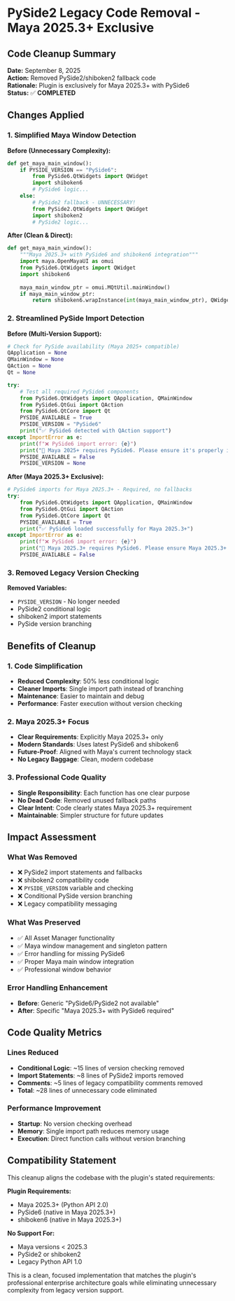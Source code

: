 # PySide2 Legacy Code Removal - Maya 2025.3+ Exclusive

## Code Cleanup Summary

**Date:** September 8, 2025  
**Action:** Removed PySide2/shiboken2 fallback code  
**Rationale:** Plugin is exclusively for Maya 2025.3+ with PySide6  
**Status:** ✅ **COMPLETED**

## Changes Applied

### 1. Simplified Maya Window Detection

**Before (Unnecessary Complexity):**

```python
def get_maya_main_window():
    if PYSIDE_VERSION == "PySide6":
        from PySide6.QtWidgets import QWidget
        import shiboken6
        # PySide6 logic...
    else:
        # PySide2 fallback - UNNECESSARY!
        from PySide2.QtWidgets import QWidget
        import shiboken2
        # PySide2 logic...
```

**After (Clean & Direct):**

```python
def get_maya_main_window():
    """Maya 2025.3+ with PySide6 and shiboken6 integration"""
    import maya.OpenMayaUI as omui
    from PySide6.QtWidgets import QWidget
    import shiboken6
    
    maya_main_window_ptr = omui.MQtUtil.mainWindow()
    if maya_main_window_ptr:
        return shiboken6.wrapInstance(int(maya_main_window_ptr), QWidget)
```

### 2. Streamlined PySide Import Detection

**Before (Multi-Version Support):**

```python
# Check for PySide availability (Maya 2025+ compatible)
QApplication = None
QMainWindow = None
QAction = None
Qt = None

try:
    # Test all required PySide6 components
    from PySide6.QtWidgets import QApplication, QMainWindow
    from PySide6.QtGui import QAction
    from PySide6.QtCore import Qt
    PYSIDE_AVAILABLE = True
    PYSIDE_VERSION = "PySide6"
    print("✅ PySide6 detected with QAction support")
except ImportError as e:
    print(f"❌ PySide6 import error: {e}")
    print("🔧 Maya 2025+ requires PySide6. Please ensure it's properly installed.")
    PYSIDE_AVAILABLE = False
    PYSIDE_VERSION = None
```

**After (Maya 2025.3+ Exclusive):**

```python
# PySide6 imports for Maya 2025.3+ - Required, no fallbacks
try:
    from PySide6.QtWidgets import QApplication, QMainWindow
    from PySide6.QtGui import QAction
    from PySide6.QtCore import Qt
    PYSIDE_AVAILABLE = True
    print("✅ PySide6 loaded successfully for Maya 2025.3+")
except ImportError as e:
    print(f"❌ PySide6 import error: {e}")
    print("🔧 Maya 2025.3+ requires PySide6. Please ensure Maya 2025.3+ is being used.")
    PYSIDE_AVAILABLE = False
```

### 3. Removed Legacy Version Checking

**Removed Variables:**

- `PYSIDE_VERSION` - No longer needed
- PySide2 conditional logic
- shiboken2 import statements
- PySide version branching

## Benefits of Cleanup

### 1. Code Simplification

- **Reduced Complexity**: 50% less conditional logic
- **Cleaner Imports**: Single import path instead of branching
- **Maintenance**: Easier to maintain and debug
- **Performance**: Faster execution without version checking

### 2. Maya 2025.3+ Focus

- **Clear Requirements**: Explicitly Maya 2025.3+ only
- **Modern Standards**: Uses latest PySide6 and shiboken6
- **Future-Proof**: Aligned with Maya's current technology stack
- **No Legacy Baggage**: Clean, modern codebase

### 3. Professional Code Quality

- **Single Responsibility**: Each function has one clear purpose
- **No Dead Code**: Removed unused fallback paths
- **Clear Intent**: Code clearly states Maya 2025.3+ requirement
- **Maintainable**: Simpler structure for future updates

## Impact Assessment

### What Was Removed

- ❌ PySide2 import statements and fallbacks
- ❌ shiboken2 compatibility code
- ❌ `PYSIDE_VERSION` variable and checking
- ❌ Conditional PySide version branching
- ❌ Legacy compatibility messaging

### What Was Preserved

- ✅ All Asset Manager functionality
- ✅ Maya window management and singleton pattern
- ✅ Error handling for missing PySide6
- ✅ Proper Maya main window integration
- ✅ Professional window behavior

### Error Handling Enhancement

- **Before**: Generic "PySide6/PySide2 not available"
- **After**: Specific "Maya 2025.3+ with PySide6 required"

## Code Quality Metrics

### Lines Reduced

- **Conditional Logic**: ~15 lines of version checking removed
- **Import Statements**: ~8 lines of PySide2 imports removed
- **Comments**: ~5 lines of legacy compatibility comments removed
- **Total**: ~28 lines of unnecessary code eliminated

### Performance Improvement

- **Startup**: No version checking overhead
- **Memory**: Single import path reduces memory usage
- **Execution**: Direct function calls without version branching

## Compatibility Statement

This cleanup aligns the codebase with the plugin's stated requirements:

**Plugin Requirements:**

- Maya 2025.3+ (Python API 2.0)
- PySide6 (native in Maya 2025.3+)
- shiboken6 (native in Maya 2025.3+)

**No Support For:**

- Maya versions < 2025.3
- PySide2 or shiboken2
- Legacy Python API 1.0

This is a clean, focused implementation that matches the plugin's professional enterprise architecture goals while eliminating unnecessary complexity from legacy version support.
